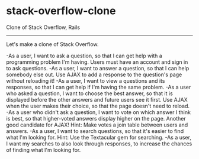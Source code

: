 stack-overflow-clone
====================

Clone of Stack Overflow, Rails

* * *

Let's make a clone of Stack Overflow.

-As a user, I want to ask a question, so that I can get help with a programming problem I'm having. Users must have an account and sign in to ask questions.
-As a user, I want to answer a question, so that I can help somebody else out. Use AJAX to add a response to the question's page without reloading it!
-As a user, I want to view a questions and its responses, so that I can get help if I'm having the same problem.
-As a user who asked a question, I want to choose the best answer, so that it is displayed before the other answers and future users see it first. Use AJAX when the user makes their choice, so that the page doesn't need to reload.
-As a user who didn't ask a question, I want to vote on which answer I think is best, so that higher-voted answers display higher on the page. Another good candidate for AJAX! Hint: Make votes a join table between users and answers.
-As a user, I want to search questions, so that it's easier to find what I'm looking for. Hint: Use the Textacular gem for searching.
-As a user, I want my searches to also look through responses, to increase the chances of finding what I'm looking for. 
